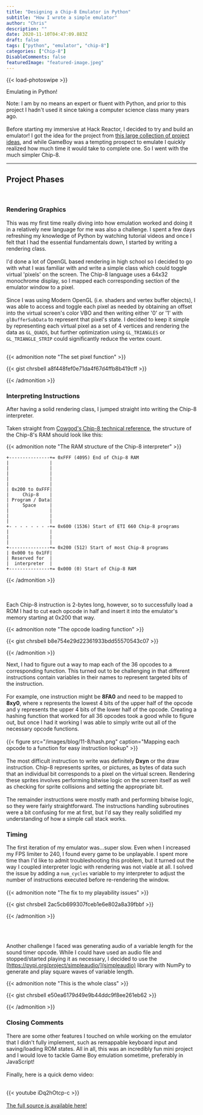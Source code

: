 ```yaml
---
title: "Designing a Chip-8 Emulator in Python"
subtitle: "How I wrote a simple emulator"
author: "Chris"
description: ""
date: 2020-11-10T04:47:09.883Z
draft: false
tags: ["python", "emulator", "chip-8"]
categories: ["Chip-8"]
DisableComments: false
featuredImage: "featured-image.jpeg"
---
```


{{< load-photoswipe >}}

Emulating in Python!<!--more--></br>

Note: I am by no means an expert or fluent with Python, and prior to this project I hadn't used it since taking a computer science class many years ago.
</br></br>
Before starting my immersive at Hack Reactor, I decided to try and build an emulator! <!--more-->I got the idea for the project from [this large collection of project ideas](https://github.com/danistefanovic/build-your-own-x), and while GameBoy was a tempting prospect to emulate I quickly realized how much time it would take to complete one. So I went with the much simpler Chip-8.
</br>

---

## Project Phases

</br>

### Rendering Graphics

This was my first time really diving into how emulation worked and doing it in a relatively new language for me was also a challenge. I spent a few days refreshing my knowledge of Python by watching tutorial videos and once I felt that I had the essential fundamentals down, I started by writing a rendering class.
</br></br>
I'd done a lot of OpenGL based rendering in high school so I decided to go with what I was familiar with and write a simple class which could toggle virtual 'pixels' on the screen. The Chip-8 language uses a 64x32 monochrome display, so I mapped each corresponding section of the emulator window to a pixel.
</br></br>
Since I was using Modern OpenGL (i.e. shaders and vertex buffer objects), I was able to access and toggle each pixel as needed by obtaining an offset into the virtual screen's color VBO and then writing either '0' or '1' with `glBufferSubData` to represent that pixel's state.
I decided to keep it simple by representing each virtual pixel as a set of 4 vertices and rendering the data as `GL_QUADS`, but further optimization using `GL_TRIANGLES` or `GL_TRIANGLE_STRIP` could significantly reduce the vertex count.
</br></br>

</div>
{{< admonition note "The set pixel function" >}}

{{< gist chrsbell a8f448fef0e71da4f67d4ffb8b419cff >}}

{{< /admonition >}}

### Interpreting Instructions

After having a solid rendering class, I jumped straight into writing the Chip-8 interpreter.
<br/></br>
Taken straight from [Cowgod's Chip-8 technical reference](http://devernay.free.fr/hacks/chip8/C8TECH10.HTM), the structure of the Chip-8's RAM should look like this:

{{< admonition note "The RAM structure of the Chip-8 interpreter" >}}

```
+---------------+= 0xFFF (4095) End of Chip-8 RAM
|               |
|               |
|               |
|               |
|               |
| 0x200 to 0xFFF|
|     Chip-8    |
| Program / Data|
|     Space     |
|               |
|               |
|               |
+- - - - - - - -+= 0x600 (1536) Start of ETI 660 Chip-8 programs
|               |
|               |
|               |
+---------------+= 0x200 (512) Start of most Chip-8 programs
| 0x000 to 0x1FF|
| Reserved for  |
|  interpreter  |
+---------------+= 0x000 (0) Start of Chip-8 RAM
```

{{< /admonition >}}

</br></br>
Each Chip-8 instruction is 2-bytes long, however, so to successfully load a ROM I had to cut each opcode in half and insert it into the emulator's memory starting at 0x200 that way.

{{< admonition note "The opcode loading function" >}}

{{< gist chrsbell b8e754e29d22361933bdd55570543c07 >}}

{{< /admonition >}}

Next, I had to figure out a way to map each of the 36 opcodes to a corresponding function. This turned out to be challenging in that different instructions contain variables in their names to represent targeted bits of the instruction.
</br></br>
For example, one instruction might be **8FA0** and need to be mapped to **8xy0**, where x represents the lowest 4 bits of the upper half of the opcode and y represents the upper 4 bits of the lower half of the opcode. Creating a hashing function that worked for all 36 opcodes took a good while to figure out, but once I had it working I was able to simply write out all of the necessary opcode functions.
</br></br>
{{< figure src="/images/blog/11-8/hash.png" caption="Mapping each opcode to a function for easy instruction lookup" >}}
</br></br>
The most difficult instruction to write was definitely **Dxyn** or the draw instruction. Chip-8 represents sprites, or pictures, as bytes of data such that an individual bit corresponds to a pixel on the virtual screen. Rendering these sprites involves performing bitwise logic on the screen itself as well as checking for sprite collisions and setting the appropriate bit.
</br></br>
The remainder instructions were mostly math and performing bitwise logic, so they were fairly straightforward. The instructions handling subroutines were a bit confusing for me at first, but I'd say they really solidified my understanding of how a simple call stack works.

### Timing

The first iteration of my emulator was...super slow. Even when I increased my FPS limiter to 240, I found every game to be unplayable. I spent more time than I'd like to admit troubleshooting this problem, but it turned out the way I coupled interpreter logic with rendering was not viable at all. I solved the issue by adding a `num_cycles` variable to my interpreter to adjust the number of instructions executed before re-rendering the window.
</br></br>
{{< admonition note "The fix to my playability issues" >}}

{{< gist chrsbell 2ac5cb699307fceb1e6e802a8a39fbbf >}}

{{< /admonition >}}

</br></br>

Another challenge I faced was generating audio of a variable length for the sound timer opcode. While I could have used an audio file and stopped/started playing it as necessary, I decided to use the [https://pypi.org/project/simpleaudio/](simpleaudio) library with NumPy to generate and play square waves of variable length.

{{< admonition note "This is the whole class" >}}

{{< gist chrsbell e50ea6179d49e9b44ddc9f8ee261eb62 >}}

{{< /admonition >}}
<div>

### Closing Comments

There are some other features I touched on while working on the emulator that I didn't fully implement, such as remappable keyboard input and saving/loading ROM states. All in all, this was an incredibly fun mini project and I would love to tackle Game Boy emulation sometime, preferably in JavaScript!
</br></br>
Finally, here is a quick demo video:
</br></br>

{{< youtube iDq2hOtcp-c >}}
</br></br>
[The full source is available here!](https://github.com/chrsbell/Chip8Emulator)
